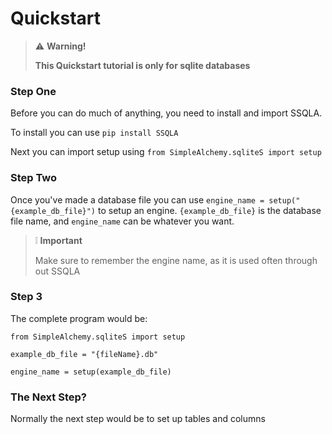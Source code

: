 # Quickstart

> :warning: **Warning!**
>
>  **This Quickstart tutorial is only for sqlite databases**

### Step One

Before you can do much of anything, you need to install and import SSQLA.

To install you can use `pip install SSQLA` 

Next you can import setup using `from SimpleAlchemy.sqliteS import setup`

### Step Two

Once you've made a database file you can use `engine_name = setup("{example_db_file}")` to setup an engine. `{example_db_file}` is the database file name, and `engine_name` can be whatever you want.

> :grey_exclamation: **Important**
> 
> Make sure to remember the engine name, as it is used often through out SSQLA

### Step 3

The complete program would be:
```
from SimpleAlchemy.sqliteS import setup

example_db_file = "{fileName}.db"

engine_name = setup(example_db_file)
```

### The Next Step?

Normally the next step would be to set up tables and columns



